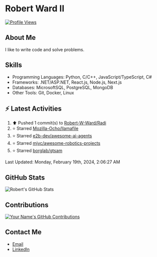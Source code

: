 
# Robert Ward II

[![Profile Views](https://komarev.com/ghpvc/?username=Robert-W-Ward)](https://github.com/Robert-W-Ward)

## About Me
I like to write code and solve problems.

## Skills
- Programming Languages: Python, C/C++, JavaScript/TypeScript, C#
- Frameworks: .NET/ASP.NET, React.js, Node.js, Next.js
- Databases: MicrosoftSQL, PostgreSQL, MongoDB
- Other Tools: Git, Docker, Linux

## :zap: Latest Activities
<!--RECENT_ACTIVITY:start-->
1. ⬆️ Pushed 1 commit(s) to [Robert-W-Ward/Radi](https://github.com/Robert-W-Ward/Radi)
2. ⭐ Starred [Mozilla-Ocho/llamafile](https://github.com/Mozilla-Ocho/llamafile)
3. ⭐ Starred [e2b-dev/awesome-ai-agents](https://github.com/e2b-dev/awesome-ai-agents)
4. ⭐ Starred [mjyc/awesome-robotics-projects](https://github.com/mjyc/awesome-robotics-projects)
5. ⭐ Starred [borglab/gtsam](https://github.com/borglab/gtsam)
<!--RECENT_ACTIVITY:end-->

<!--RECENT_ACTIVITY:last_update-->
Last Updated: Monday, February 19th, 2024, 2:06:27 AM
<!--RECENT_ACTIVITY:last_update_end-->

<!--END_SECTIN:activity-->
## GitHub Stats
![Robert's GitHub Stats](https://github-readme-stats.vercel.app/api?username=Robert-W-Ward&show_icons=true&theme=radical)

## Contributions
[![Your Name's GitHub Contributions](https://github-readme-streak-stats.herokuapp.com/?user=Robert-W-Ward&theme=radical)](https://github.com/your-username)

## Contact Me
- [Email](mailto:robertwesleyward2019@gmail.com)
- [LinkedIn](https://linkedin.com/in/https://www.linkedin.com/in/robert-ward-ii/)
